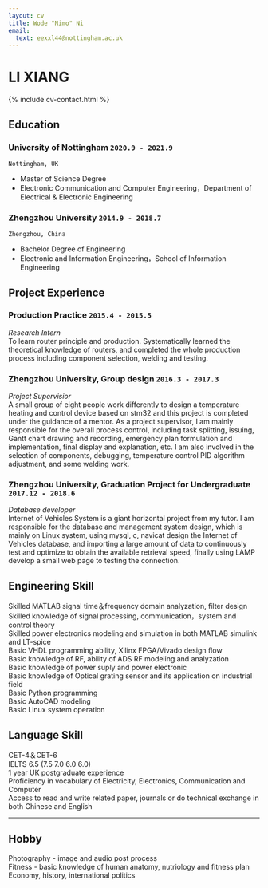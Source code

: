 ```yaml
---
layout: cv
title: Wode "Nimo" Ni
email:
  text: eexxl44@nottingham.ac.uk
---
```


# **LI** **XIANG**

<!--
include contact information from the front matter
Supported arguments:
    - homepage: url, text
    - phone
    - email
-->

{% include cv-contact.html %}

## Education

### **University of Nottingham** `2020.9 - 2021.9`

```
Nottingham, UK
```

- Master of Science Degree
- Electronic Communication and Computer Engineering，Department of Electrical & Electronic Engineering 

### **Zhengzhou University** `2014.9 - 2018.7`

```
Zhengzhou, China
```

- Bachelor Degree of Engineering
- Electronic and Information Engineering，School of Information Engineering


## Project Experience

### **Production Practice** `2015.4 - 2015.5`

_Research Intern_<br>
To learn router principle and production. Systematically learned the theoretical knowledge of routers, and completed the whole production process including component selection, welding and testing.

### **Zhengzhou University, Group design** `2016.3 - 2017.3`

_Project Supervisior_<br>
A small group of eight people work differently to design a temperature heating and control device based on stm32 and this project is completed under the guidance of a mentor. As a project supervisor, I am mainly responsible for the overall process control, including task splitting, issuing, Gantt chart drawing and recording, emergency plan formulation and implementation, final display and explanation, etc. I am also involved in the selection of components, debugging, temperature control PID algorithm adjustment, and some welding work.

### **Zhengzhou University, Graduation Project for Undergraduate** `2017.12 - 2018.6`
_Database developer_<br>
Internet of Vehicles System is a giant horizontal project from my tutor. I am responsible for the database and management system design, which is mainly on Linux system, using mysql, c, navicat design the Internet of Vehicles database, and importing a large amount of data to continuously test and optimize to obtain the available retrieval speed, finally using LAMP develop a small web page to testing the connection. 

## Engineering Skill

Skilled MATLAB signal time＆frequency domain analyzation, filter design <br>
Skilled knowledge of signal processing, communication，system and control theory <br>
Skilled power electronics modeling and simulation in both MATLAB simulink and LT-spice <br>
Basic VHDL programming ability, Xilinx FPGA/Vivado design flow <br>
Basic knowledge of RF, ability of ADS RF modeling and analyzation <br>
Basic knowledge of power suply and power electronic <br>
Basic knowledge of Optical grating sensor and its application on industrial field <br>
Basic Python programming <br>
Basic AutoCAD modeling <br>
Basic Linux system operation <br>

## Language Skill

CET-4＆CET-6 <br>
IELTS 6.5 (7.5 7.0 6.0 6.0) <br>
1 year UK postgraduate experience <br>
Proficiency in vocabulary of Electricity, Electronics, Communication and Computer <br>
Access to read and write related paper, journals or do technical exchange in both Chinese and English <br>

---

## Hobby

Photography - image and audio post process <br>
Fitness - basic knowledge of human anatomy, nutriology and fitness plan <br>
Economy, history, international politics <br>


<!-- ### Footer

Last updated: May 2013 -->
